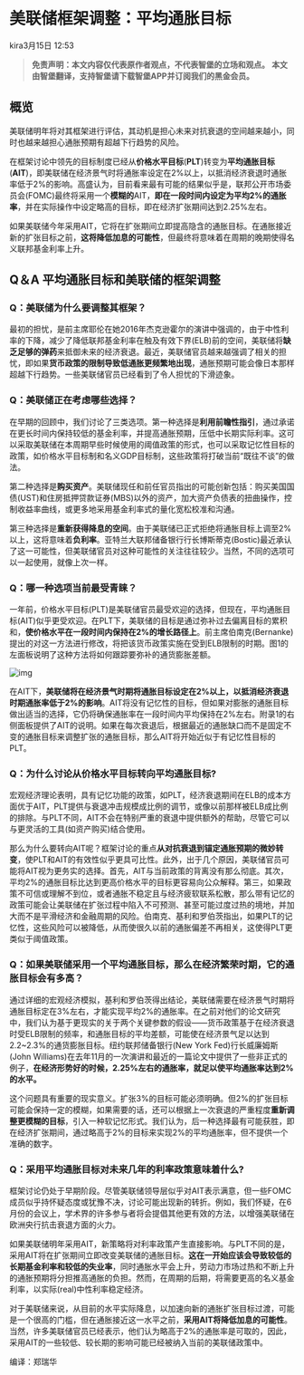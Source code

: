 # 美联储框架调整：平均通胀目标

kira3月15日 12:53

> **免责声明：本文内容仅代表原作者观点，不代表智堡的立场和观点。** **本文由智堡翻译，支持智堡请下载智堡APP并订阅我们的黑金会员。**

## 概览

美联储明年将对其框架进行评估，其动机是担心未来对抗衰退的空间越来越小，同时也越来越担心通胀预期有超越下行趋势的风险。

在框架讨论中领先的目标制度已经从**价格水平目标**(**PLT**)转变为**平均通胀目标**(**AIT**)，即美联储在经济景气时将通胀率设定在2%以上，以抵消经济衰退时通胀率低于2%的影响。高盛认为，目前看来最有可能的结果似乎是，联邦公开市场委员会(FOMC)最终将采用一个**模糊的**AIT，**即在一段时间内设定为平均2%的通胀率**，并在实际操作中设定略高的目标，即在经济扩张期间达到2.25%左右。

如果美联储今年采用AIT，它将在扩张期间立即提高隐含的通胀目标。在通胀接近新的扩张目标之前，**这将降低加息的可能性**，但最终将意味着在周期的晚期使得名义联邦基金利率上升。

## Q＆A 平均通胀目标和美联储的框架调整

### Q：美联储为什么要调整其框架？

最初的担忧，是前主席耶伦在她2016年杰克逊霍尔的演讲中强调的，由于中性利率的下降，减少了降低联邦基金利率在触及有效下界(ELB)前的空间，美联储将**缺乏足够的弹药**来抵御未来的经济衰退。最近，美联储官员越来越强调了相关的担忧，即如果**货币政策的限制导致低通胀更频繁地出现**，通胀预期可能会像日本那样超越下行趋势。一些美联储官员已经看到了令人担忧的下滑迹象。

### Q：美联储正在考虑哪些选择？

在早期的回顾中，我们讨论了三类选项。第一种选择是**利用前瞻性指引**，通过承诺在更长时间内保持较低的基金利率，并提高通胀预期，压低中长期实际利率。这可以采取美联储在本周期早些时候使用的阈值政策的形式，也可以采取记忆性目标的政策，如价格水平目标制和名义GDP目标制，这些政策将打破当前“既往不谈”的做法。

第二种选择是**购买资产**。美联储现任和前任官员指出的可能创新包括：购买美国国债(UST)和住房抵押贷款证券(MBS)以外的资产，加大资产负债表的扭曲操作，控制收益率曲线，或更多地采用基金利率式的量化宽松校准和沟通。

第三种选择是**重新获得降息的空间**。由于美联储已正式拒绝将通胀目标上调至2%以上，这将意味着**负利率**。亚特兰大联邦储备银行行长博斯蒂克(Bostic)最近承认了这一可能性，但美联储官员对这种可能性的关注往往较少。当然，不同的选项可以一起使用，就像上次一样。

### Q：哪一种选项当前最受青睐？

一年前，价格水平目标(PLT)是美联储官员最受欢迎的选择，但现在，平均通胀目标(AIT)似乎更受欢迎。在PLT下，美联储的目标是通过弥补过去偏离目标的累积和，**使价格水平在一段时间内保持在2%的增长路径上**。前主席伯南克(Bernanke)提出的对这一方法进行修改，将把该货币政策实施在受到ELB限制的时期。图1的左面板说明了这种方法将如何跟踪要弥补的通货膨胀差额。

![img](https://rocks.wisburg.com/7a0c493a-b5e9-4734-958b-43240d840746.png)

在AIT下，**美联储将在经济景气时期将通胀目标设定在2%以上，以抵消经济衰退时期通胀率低于2%的影响**。AIT将没有记忆性的目标，但如果对膨胀的通胀目标做出适当的选择，它仍将确保通胀率在一段时间内平均保持在2%左右。附录1的右侧面板提供了AIT的说明。如果在每次衰退后，根据最近的通胀缺口而不是固定不变的通胀目标来调整扩张的通胀目标，那么AIT将开始近似于有记忆性目标的PLT。

### Q：为什么讨论从价格水平目标转向平均通胀目标?

宏观经济理论表明，具有记忆功能的政策，如PLT，经济衰退期间在ELB的成本方面优于AIT，PLT提供与衰退冲击规模成比例的调节，或像以前那样被ELB成比例的排除。与PLT不同，AIT不会在特别严重的衰退中提供额外的帮助，尽管它可以与更灵活的工具(如资产购买)结合使用。

那么为什么要转向AIT呢？框架讨论的重点**从对抗衰退到锚定通胀预期的微妙转变**，使PLT和AIT的有效性似乎更具可比性。此外，出于几个原因，美联储官员可能将AIT视为更务实的选择。首先，AIT与当前政策的背离没有那么彻底。其次，平均2%的通胀目标比达到更高价格水平的目标更容易向公众解释。第三，如果政策不可信或理解不到位，或者通胀不稳定且与经济疲软联系松散，那么带有记忆的政策可能会让美联储在扩张过程中陷入不可预测、甚至可能过度过热的境地，并加大而不是平滑经济和金融周期的风险。伯南克、基利和罗伯茨指出，如果PLT的记忆性，这些风险可以被降低，从而使很久以前的通胀偏差不再相关，这使得PLT更类似于阈值政策。

### Q：如果美联储采用一个平均通胀目标，那么在经济繁荣时期，它的通胀目标会有多高？

通过详细的宏观经济模拟，基利和罗伯茨得出结论，美联储需要在经济景气时期将通胀目标定在3%左右，才能实现平均2%的通胀率。在之前对他们的论文研究中，我们认为基于更现实的关于两个关键参数的假设——货币政策基于在经济衰退时受ELB限制的频率，和通胀目标的平均差额，可能使在经济景气足以达到2.2~2.3%的通货膨胀目标。纽约联邦储备银行(New York Fed)行长威廉姆斯(John Williams)在去年11月的一次演讲和最近的一篇论文中提供了一些非正式的例子，**在经济形势好的时候，2.25%左右的通胀率，就足以使平均通胀率达到2%的水平。**

这个问题具有重要的现实意义。扩张3%的目标可能必须明确。但2%的扩张目标可能会保持一定的模糊，如果需要的话，还可以根据上一次衰退的严重程度**重新调整更模糊的目标**，引入一种软记忆形式。我们认为，后一种选择最有可能获胜，即在经济扩张期间，通过略高于2%的目标来实现2%的平均通胀率，但不提供一个准确的数字。

### Q：采用平均通胀目标对未来几年的利率政策意味着什么?

框架讨论仍处于早期阶段。尽管美联储领导层似乎对AIT表示满意，但一些FOMC成员似乎持怀疑态度或犹豫不决，讨论可能出现新的转折。例如，我们怀疑，在6月份的会议上，学术界的许多参与者将会提倡其他更有效的方法，以增强美联储在欧洲央行抗击衰退方面的火力。

如果美联储明年采用AIT，新策略将对利率政策产生直接影响。与PLT不同的是，采用AIT将在扩张期间立即改变美联储的通胀目标。**这在一开始应该会导致较低的长期基金利率和较低的失业率**，同时通胀水平会上升，劳动力市场过热和不断上升的通胀预期将分担推高通胀的负担。然而，在周期的后期，将需要更高的名义基金利率，以实际(real)中性利率稳定经济。

对于美联储来说，从目前的水平实际降息，以加速向新的通胀扩张目标过渡，可能是一个很高的门槛，但在通胀接近这一水平之前，**采用AIT将降低加息的可能性**。当然，许多美联储官员已经表示，他们认为略高于2%的通胀率是可取的，因此，采用AIT的一些较低、较长期的影响可能已经被纳入当前的美联储政策中。

编译：郑瑞华